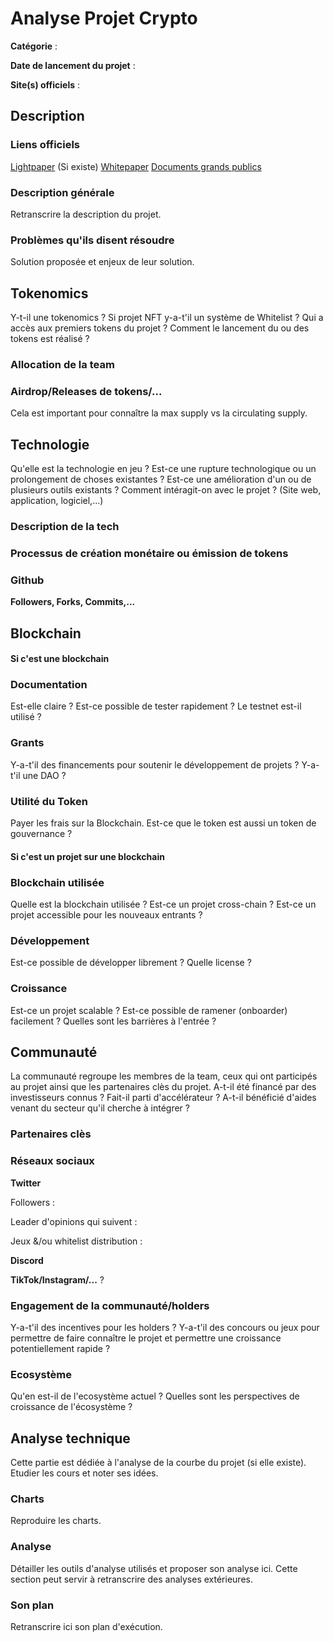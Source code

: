 <!--
@author: GaloisField2718, [@SamKa](@Saam_Ka)
@first_commit: 07/03/2024
@description: Template for analysing crypto projects. FR
-->


#				Analyse Projet Crypto

**Catégorie** : 

**Date de lancement du projet** :

**Site(s) officiels** : 
 
## Description

### Liens officiels

[Lightpaper]() (Si existe)
[Whitepaper]()
[Documents grands publics]()

### Description générale
Retranscrire la description du projet. 


### Problèmes qu'ils disent résoudre
Solution proposée et enjeux de leur solution. 


## Tokenomics

Y-t-il une tokenomics ? Si projet NFT y-a-t'il un système de Whitelist ? Qui a accès aux premiers tokens du projet ? Comment le lancement du ou des tokens est réalisé ?

### Allocation de la team


### Airdrop/Releases de tokens/...
Cela est important pour connaître la max supply vs la circulating supply. 

## Technologie

Qu'elle est la technologie en jeu ? Est-ce une rupture technologique ou un prolongement de choses existantes ? Est-ce une amélioration d'un ou de plusieurs outils existants ? Comment intéragit-on avec le projet ? (Site web, application, logiciel,...) 

### Description de la tech


### Processus de création monétaire ou émission de tokens


### Github

**Followers, Forks, Commits,...**


## Blockchain

#### Si c'est une blockchain

### Documentation

Est-elle claire ? Est-ce possible de tester rapidement ? Le testnet est-il utilisé ? 

### Grants 

Y-a-t'il des financements pour soutenir le développement de projets ? Y-a-t'il une DAO ? 

### Utilité du Token

Payer les frais sur la Blockchain. Est-ce que le token est aussi un token de gouvernance ? 

#### Si c'est un projet sur une blockchain

### Blockchain utilisée

Quelle est la blockchain utilisée ? Est-ce un projet cross-chain ? Est-ce un projet accessible pour les nouveaux entrants ? 

### Développement

Est-ce possible de développer librement ? Quelle license ? 

### Croissance 

Est-ce un projet scalable ? Est-ce possible de ramener (onboarder) facilement ? Quelles sont les barrières à l'entrée ? 


## Communauté

La communauté regroupe les membres de la team, ceux qui ont participés au projet ainsi que les partenaires clès du projet. A-t-il été financé par des investisseurs connus ? Fait-il parti d'accélérateur ? A-t-il bénéficié d'aides venant du secteur qu'il cherche à intégrer ?

### Partenaires clès


### Réseaux sociaux 

**Twitter**

Followers :

Leader d'opinions qui suivent : 

Jeux &/ou whitelist distribution : 

**Discord** 

**TikTok/Instagram/...** ?

### Engagement de la communauté/holders

Y-a-t'il des incentives pour les holders ? Y-a-t'il des concours ou jeux pour permettre de faire connaître le projet et permettre une croissance potentiellement rapide ? 


### Ecosystème 

Qu'en est-il de l'ecosystème actuel ? Quelles sont les perspectives de croissance de l'écosystème ? 



## Analyse technique

Cette partie est dédiée à l'analyse de la courbe du projet (si elle existe). Etudier les cours et noter ses idées. 

### Charts

Reproduire les charts.

### Analyse 

Détailler les outils d'analyse utilisés et proposer son analyse ici. 
Cette section peut servir à retranscrire des analyses extérieures.

### Son plan

Retranscrire ici son plan d'exécution.
